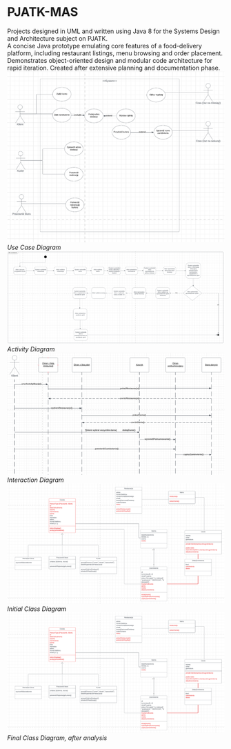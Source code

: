 # PJATK-MAS
Projects designed in UML and written using Java 8 for the Systems Design and Architecture subject on PJATK.
\
A concise Java prototype emulating core features of a food-delivery platform, including restaurant listings, menu browsing and order placement. Demonstrates object-oriented design and modular code architecture for rapid iteration. Created after extensive planning and documentation phase.
\
![](https://github.com/TadeuszZamachowski/PJATK-MAS/blob/main/UseCase.png)  
*Use Case Diagram*  
![](https://github.com/TadeuszZamachowski/PJATK-MAS/blob/main/Activity.png)  
*Activity Diagram*  
![](https://github.com/TadeuszZamachowski/PJATK-MAS/blob/main/Interaction.png)  
*Interaction Diagram*  
![](https://github.com/TadeuszZamachowski/PJATK-MAS/blob/main/Class.png)  
*Initial Class Diagram*  
![](https://github.com/TadeuszZamachowski/PJATK-MAS/blob/main/FinalClass.png)  
*Final Class Diagram, after analysis*  
